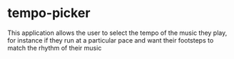 # tempo-picker
This application allows the user to select the tempo of the music they play, for instance if they run at a particular pace and want their footsteps to match the rhythm of their music 
